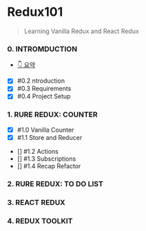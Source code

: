 # Redux101 

> Learning Vanilla Redux and React Redux


### 0. INTROMDUCTION 
- [👇 요약](https://github.com/JungSWon/JavaScript/blob/master/05_01_React-by-Nomad/04-01.Redux-Intro.md)
- [x] \#0.2 ntroduction
- [x] \#0.3 Requirements
- [x] \#0.4 Project Setup 

### 1. RURE REDUX: COUNTER
- [x] \#1.0 Vanilla Counter
- [x] \#1.1 Store and Reducer
- [] \#1.2 Actions
- [] \#1.3 Subscriptions
- [] \#1.4 Recap Refactor

### 2. RURE REDUX: TO DO LIST

### 3. REACT REDUX

### 4. REDUX TOOLKIT 